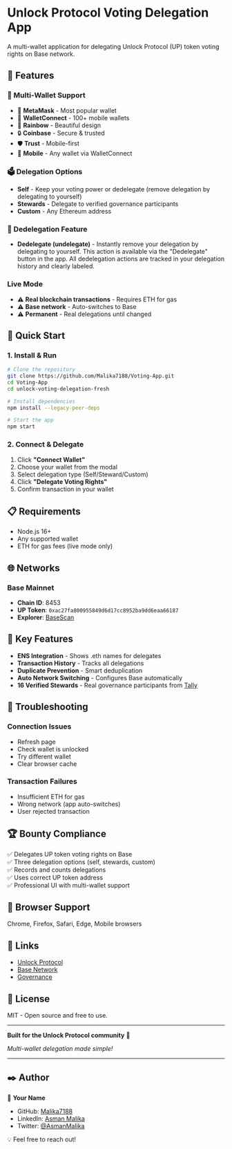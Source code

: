 # Unlock Protocol Voting Delegation App

A multi-wallet application for delegating Unlock Protocol (UP) token voting rights on Base network.

## 🚀 Features

### 🔐 Multi-Wallet Support
- 🦊 **MetaMask** - Most popular wallet
- 👛 **WalletConnect** - 100+ mobile wallets  
- 🌈 **Rainbow** - Beautiful design
- 🔒 **Coinbase** - Secure & trusted
- 🛡️ **Trust** - Mobile-first
- 📱 **Mobile** - Any wallet via WalletConnect

### 🗳️ Delegation Options
- **Self** - Keep your voting power or dedelegate (remove delegation by delegating to yourself)
- **Stewards** - Delegate to verified governance participants
- **Custom** - Any Ethereum address

### 🔄 Dedelegation Feature
- **Dedelegate (undelegate)** - Instantly remove your delegation by delegating to yourself. This action is available via the "Dedelegate" button in the app. All dedelegation actions are tracked in your delegation history and clearly labeled.

### Live Mode

- ⚠️ **Real blockchain transactions** - Requires ETH for gas
- ⚠️ **Base network** - Auto-switches to Base
- ⚠️ **Permanent** - Real delegations until changed




## 🚀 Quick Start

### 1. Install & Run
```bash
# Clone the repository
git clone https://github.com/Malika7188/Voting-App.git
cd Voting-App
cd unlock-voting-delegation-fresh

# Install dependencies
npm install --legacy-peer-deps

# Start the app
npm start
```

### 2. Connect & Delegate
1. Click **"Connect Wallet"**
2. Choose your wallet from the modal
3. Select delegation type (Self/Steward/Custom)
4. Click **"Delegate Voting Rights"**
5. Confirm transaction in your wallet




## 📋 Requirements

- Node.js 16+
- Any supported wallet
- ETH for gas fees (live mode only)

## 🌐 Networks

### Base Mainnet
- **Chain ID**: 8453
- **UP Token**: `0xac27fa800955849d6d17cc8952ba9dd6eaa66187`
- **Explorer**: [BaseScan](https://basescan.org)

## 🔧 Key Features

- **ENS Integration** - Shows .eth names for delegates
- **Transaction History** - Tracks all delegations
- **Duplicate Prevention** - Smart deduplication
- **Auto Network Switching** - Configures Base automatically
- **16 Verified Stewards** - Real governance participants from [Tally](https://www.tally.xyz/gov/unlock-protocol)

## 🐛 Troubleshooting

### Connection Issues
- Refresh page
- Check wallet is unlocked
- Try different wallet
- Clear browser cache

### Transaction Failures
- Insufficient ETH for gas
- Wrong network (app auto-switches)
- User rejected transaction

## 🏆 Bounty Compliance

✅ Delegates UP token voting rights on Base  
✅ Three delegation options (self, stewards, custom)  
✅ Records and counts delegations  
✅ Uses correct UP token address  
✅ Professional UI with multi-wallet support  

## 📱 Browser Support

Chrome, Firefox, Safari, Edge, Mobile browsers

## 🔗 Links

- [Unlock Protocol](https://unlock-protocol.com)
- [Base Network](https://base.org)
- [Governance](https://www.tally.xyz/gov/unlock-protocol)

## 📄 License

MIT - Open source and free to use.

---

**Built for the Unlock Protocol community** 🚀

*Multi-wallet delegation made simple!*

---

## ✒️ Author

👤 **Your Name**  
- GitHub: [Malika7188](https://github.com/Malika7188)  
- LinkedIn: [Asman Malika](https://www.linkedin.com/in/asman-malika-84981a211/)  
- Twitter: [@AsmanMalika](https://x.com/AsmanMalika)   

💡 Feel free to reach out!  
